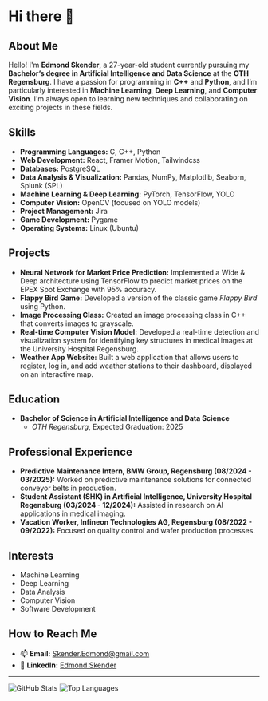 # Hi there 👋

## About Me

Hello! I'm **Edmond Skender**, a 27-year-old student currently pursuing my **Bachelor’s degree in Artificial Intelligence and Data Science** at the **OTH Regensburg**. I have a passion for programming in **C++** and **Python**, and I’m particularly interested in **Machine Learning**, **Deep Learning**, and **Computer Vision**. I'm always open to learning new techniques and collaborating on exciting projects in these fields.

## Skills

- **Programming Languages:** C, C++, Python
- **Web Development:** React, Framer Motion, Tailwindcss
- **Databases:** PostgreSQL
- **Data Analysis & Visualization:** Pandas, NumPy, Matplotlib, Seaborn, Splunk (SPL)
- **Machine Learning & Deep Learning:** PyTorch, TensorFlow, YOLO
- **Computer Vision:** OpenCV (focused on YOLO models)
- **Project Management:** Jira
- **Game Development:** Pygame
- **Operating Systems:** Linux (Ubuntu)

## Projects

- **Neural Network for Market Price Prediction:** Implemented a Wide & Deep architecture using TensorFlow to predict market prices on the EPEX Spot Exchange with 95% accuracy.
- **Flappy Bird Game:** Developed a version of the classic game *Flappy Bird* using Python.
- **Image Processing Class:** Created an image processing class in C++ that converts images to grayscale.
- **Real-time Computer Vision Model:** Developed a real-time detection and visualization system for identifying key structures in medical images at the University Hospital Regensburg.
- **Weather App Website:** Built a web application that allows users to register, log in, and add weather stations to their dashboard, displayed on an interactive map.

## Education

- **Bachelor of Science in Artificial Intelligence and Data Science**
  - *OTH Regensburg*, Expected Graduation: 2025

## Professional Experience

- **Predictive Maintenance Intern, BMW Group, Regensburg (08/2024 - 03/2025):** Worked on predictive maintenance solutions for connected conveyor belts in production.
- **Student Assistant (SHK) in Artificial Intelligence, University Hospital Regensburg (03/2024 - 12/2024):** Assisted in research on AI applications in medical imaging.
- **Vacation Worker, Infineon Technologies AG, Regensburg (08/2022 - 09/2022):** Focused on quality control and wafer production processes.

## Interests

- Machine Learning
- Deep Learning
- Data Analysis
- Computer Vision
- Software Development

## How to Reach Me

- 📫 **Email:** [Skender.Edmond@gmail.com](mailto:Skender.Edmond@gmail.com)
- 💼 **LinkedIn:** [Edmond Skender](https://www.linkedin.com/in/edmond-skender-635807223)


---

![GitHub Stats](https://github-readme-stats.vercel.app/api?username=edmondskender&show_icons=true&theme=radical)
![Top Languages](https://github-readme-stats.vercel.app/api/top-langs/?username=edmondskender&layout=compact&theme=radical)
